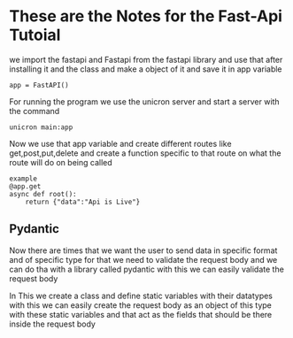 # These are the Notes for the Fast-Api Tutoial

we import the fastapi and Fastapi from the fastapi library and use that after installing it and the class and make a object of it and save it in app variable 

```
app = FastAPI()
```

For running the program we use the unicron server and start a server with the command 

```
unicron main:app
```

Now we use that app variable and create different routes like get,post,put,delete and create a function specific to that route on what the route will do on being called 

```
example 
@app.get
async def root():
    return {"data":"Api is Live"}
```

## Pydantic 

Now there are times that we want the user to send data in specific format and of specific type for that we need to validate the request body and we can do tha with a library called pydantic with this we can easily validate the request body 

In This we create a class and define static variables with their datatypes with this we can easily create the request body as an object of this type with these static variables and that act as the fields that should be there inside the request body 


